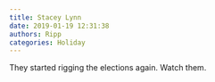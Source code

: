 ```yaml
---
title: Stacey Lynn
date: 2019-01-19 12:31:38
authors: Ripp
categories: Holiday
---
```


 They started rigging the elections again. Watch them.